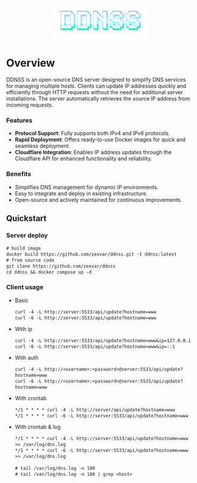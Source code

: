 <div align=center>
   <img src="logo.png" width=50% alt="DDNS Server">
</div>

# Overview

DDNSS is an open-source DNS server designed to simplify DNS services for managing multiple hosts. Clients can update IP addresses quickly and efficiently through HTTP requests without the need for additional server installations. The server automatically retrieves the source IP address from incoming requests.

### Features

- **Protocol Support**: Fully supports both IPv4 and IPv6 protocols.
- **Rapid Deployment**: Offers ready-to-use Docker images for quick and seamless deployment.
- **Cloudflare Integration**: Enables IP address updates through the Cloudflare API for enhanced functionality and reliability.

### Benefits

- Simplifies DNS management for dynamic IP environments.
- Easy to integrate and deploy in existing infrastructure.
- Open-source and actively maintained for continuous improvements.

## Quickstart

### Server deploy

```shell
# build image
docker build https://github.com/zexvar/ddnss.git -t ddnss:latest
# from source code
git clone https://github.com/zexvar/ddnss
cd ddnss && docker compose up -d
```

### Client usage

- Basic
  ```shell
  curl -4 -L http://server:5533/api/update?hostname=www
  curl -6 -L http://server:5533/api/update?hostname=www
  ```
- Wtih ip

  ```shell
  curl -4 -L http://server:5533/api/update?hostname=www&ip=127.0.0.1
  curl -6 -L http://server:5533/api/update?hostname=www&ip=::1
  ```

- Wtih auth

  ```shell
  curl -4 -L http://<username>:<password>@server:5533/api/update?hostname=www
  curl -6 -L http://<username>:<password>@server:5533/api/update?hostname=www
  ```

- With crontab

  ```shell
  */1 * * * * curl -4 -L http://server/api/update?hostname=www
  */1 * * * * curl -6 -L http://server:5533/api/update?hostname=www

  ```

- With crontab & log

  ```shell
  */1 * * * * curl -4 -L http://server:5533/api/update?hostname=www >> /var/log/dns.log
  */1 * * * * curl -6 -L http://server:5533/api/update?hostname=www >> /var/log/dns.log

  # tail /var/log/dns.log -n 100
  # tail /var/log/dns.log -n 100 | grep <host>
  ```
